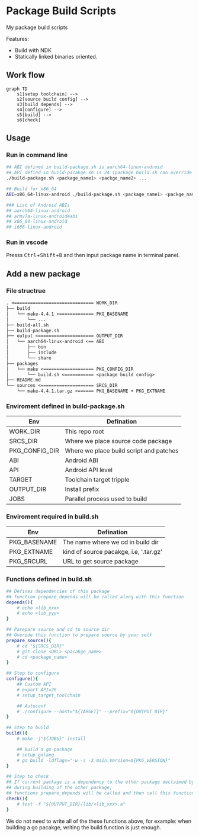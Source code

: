 # Package Build Scripts

My package build scripts

Features:

- Build with NDK
- Statically linked binaries oriented.

## Work flow

```mermaid
graph TD
    s1[setup toolchain] -->
    s2[source build config] -->
    s3[build depends] -->
    s4[configure] -->
    s5[build] -->
    s6[check]
```

## Usage

### Run in command line

```sh
## ABI defined in build-package.sh is aarch64-linux-android
## API defind in build-pacakge.sh is 24 (package build.sh can override this)
./build-package.sh <package_name1> <packge_name2> ...

## Build for x86_64
ABI=x86_64-linux-android ./build-package.sh <package_name1> <packge_name2> ...

### List of Android ABIs
## aarch64-linux-android
## armv7a-linux-androideabi
## x86_64-linux-android
## i686-linux-android
```

### Run in vscode

Presss <kbd>Ctrl</kbd>+<kbd>Shift</kbd>+<kbd>B</kbd> and then input package name in terminal panel.

## Add a new package

### File structrue

```txt
. <============================== WORK_DIR
├── build
│   └── make-4.4.1 <============= PKG_BASENAME
│       └── ...
├── build-all.sh
├── build-package.sh
├── output <===================== OUTPUT_DIR
│   └── aarch64-linux-android <== ABI
│       ├── bin
│       ├── include
│       └── share
├── packages
│   └── make <=================== PKG_CONFIG_DIR
│       └── build.sh <=========== <package build config>
├── README.md
└── sources <==================== SRCS_DIR
    └── make-4.4.1.tar.gz <====== PKG_BASENAME + PKG_EXTNAME
```

### Enviroment defined in build-package.sh

| Env            | Defination                              |
| -------------- | --------------------------------------- |
| WORK_DIR       | This repo root                          |
| SRCS_DIR       | Where we place source code package      |
| PKG_CONFIG_DIR | Where we place build script and patches |
| ABI            | Android ABI                             |
| API            | Android API level                       |
| TARGET         | Toolchain target tripple                |
| OUTPUT_DIR     | Install prefix                          |
| JOBS           | Parallel process used to build          |

### Enviroment required in build.sh

| Env          | Defination                             |
| ------------ | -------------------------------------- |
| PKG_BASENAME | The name where we cd in build dir      |
| PKG_EXTNAME  | kind of source pacakge, i.e, '.tar.gz' |
| PKG_SRCURL   | URL to get source package              |

### Functions defined in build.sh

```sh
## Defines dependencies of this package
## function prepare_depends will be called along with this function
depends(){
    # echo <lib_xxx>
    # echo <lib_yyy>
}
```

```sh
## Parepare source and cd to source dir
## Overide this function to prepare source by your self
prepare_source(){
    # cd "${SRCS_DIR}"
    # git clone <URL> <pacakge_name>
    # cd <package_name>
}
```

```sh
## Step to configure
configure(){
    ## Custom API
    # export API=28
    # setup_target_toolchain

    ## Autoconf
    # ./configure --host="${TARGET}" --prefix="${OUTPUT_DIR}"
}
```

```sh
## Step to build
build(){
    # make -j"${JOBS}" install

    ## Build a go package
    # setup_golang
    # go build -ldflags="-w -s -X main.Version=${PKG_VERSION}"
}
```

```sh
## Step to check
## If current package is a dependency to the other package declaimed by function 'depends',
## during building of the other package,
## functions prepare_depends will be called and then call this function to check if it is built.
check(){
    # test -f "${OUTPUT_DIR}/lib/<lib_xxx>.a"
}
```

We do not need to write all of the these functions above, for example: when building a go pacakge, writing the build function is just enough.
